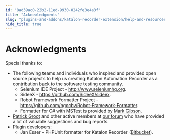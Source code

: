 ```yaml
---
id: "8ad39ac0-22b2-11ed-9930-0242fe3e4a3f"
title: "Acknowledgments"
slug: "plugins-and-addons/katalon-recorder-extension/help-and-resources/acknowledgments"
hide_title: true
---
```


# <a id="id" class="anchor_top_offset"/><a id="ariaid-title1" class="anchor_top_offset"/>Acknowledgments

<p xmlns="http://www.w3.org/1999/xhtml" className="p">Special thanks to:</p> 
<ul xmlns="http://www.w3.org/1999/xhtml" className="ul"><li className="li">The following teams and individuals who inspired and provided     open source projects to help us creating Katalon Automation     Recorder as a contribution back to the software testing community.      <ul className="ul"><li className="li">Selenium IDE Project - <a className="xref j-external-link" href="http://www.seleniumhq.org/" target="_blank">http://www.seleniumhq.org</a>.</li><li className="li">SideeX - <a className="xref j-external-link" href="https://github.com/SideeX/sideex" target="_blank">https://github.com/SideeX/sideex</a>.</li><li className="li">Robot Framework Formatter Project - <a className="xref j-external-link" href="https://github.com/ngocbv/Robot-Framework-Formatter" target="_blank">https://github.com/ngocbv/Robot-Framework-Formatter</a>.</li><li className="li">Formatter for C# with MSTest is provided by <a className="xref j-external-link" href="https://forum.katalon.com/discussion/4209/export-to-c-with-webdriver-and-mstest" target="_blank">Mark           Gibson</a>.</li></ul>   </li><li className="li">     <a className="xref j-external-link" href="https://forum.katalon.com/u/Patrick_Groot/summary" target="_blank">Patrick       Groot</a> and other active members at <a className="xref j-external-link" href="https://forum.katalon.com" target="_blank">our forum</a> who have provided a     lot of valuable suggestions and bug reports.</li><li className="li">Plugin developers:      <ul className="ul"><li className="li">Jan Esser - PHPUnit formatter for Katalon Recorder (<a className="xref j-external-link" href="https://bitbucket.org/inventis/phpunit-formatter-katalon-recorder/src/master/" target="_blank">Bitbucket</a>).</li></ul>   </li></ul> 
